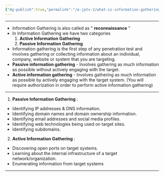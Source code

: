 ```yaml
---
{"dg-publish":true,"permalink":"/e-jptv-2/what-is-information-gathering/","title":"Information Gathering","tags":["ejptv2","information-gathering"]}
---
```


-------------- 
- Information Gathering is also called as " **reconnaissance** "
- In Information Gathering we have two categories
  1. **Active Information Gathering**
  2. **Passive Information Gathering**
- Information gathering is the first step of any penetration test and involves gathering or collecting information about an individual, company, website or system that you are targeting.
- **Passive information gathering** - Involves gathering as much information as possible without actively engaging with the target.
- **Active information gathering** - Involves gathering as much information as possible by actively engaging with the target system. (You will require authorization in order to perform active information gathering)
-------

1. **Passive Information Gathering** :  
+ Identifying IP addresses & DNS information.
+ Identifying domain names and domain ownership information. 
+ Identifying email addresses and social media profiles. 
+ Identifying web technologies being used on target sites. 
+ Identifying subdomains.
2. **Active Information Gathering** :
+ Discovering open ports on target systems. 
+ Learning about the internal infrastructure of a target network/organization.
+ Enumerating information from target systems
-------

